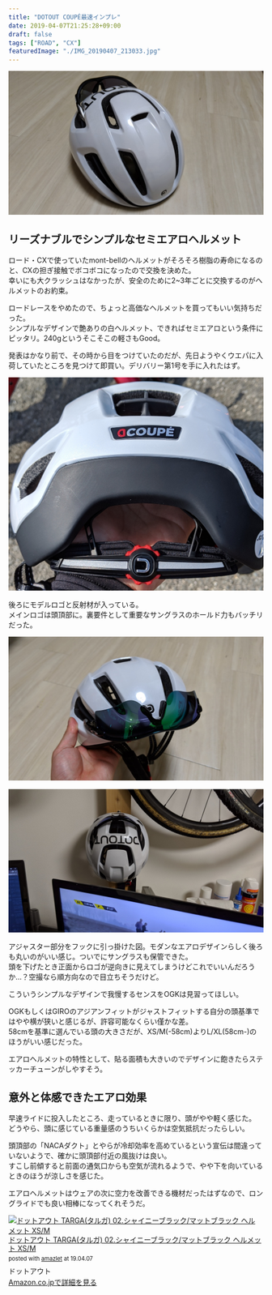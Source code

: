 ```yaml
---
title: "DOTOUT COUPÉ最速インプレ"
date: 2019-04-07T21:25:28+09:00
draft: false
tags: ["ROAD", "CX"]
featuredImage: "./IMG_20190407_213033.jpg"
---
```

![image](./IMG_20190407_213033.jpg)
## リーズナブルでシンプルなセミエアロヘルメット

ロード・CXで使っていたmont-bellのヘルメットがそろそろ樹脂の寿命になるのと、CXの担ぎ接触でボコボコになったので交換を決めた。  
幸いにも大クラッシュはなかったが、安全のために2~3年ごとに交換するのがヘルメットのお約束。

ロードレースをやめたので、ちょっと高価なヘルメットを買ってもいい気持ちだった。  
シンプルなデザインで艶ありの白ヘルメット、できればセミエアロという条件にピッタリ。240gというそこそこの軽さもGood。

発表はかなり前で、その時から目をつけていたのだが、先日ようやくウエパに入荷していたところを見つけて即買い。デリバリー第1号を手に入れたはず。

![image](./IMG_20190407_095339.jpg)

後ろにモデルロゴと反射材が入っている。  
メインロゴは頭頂部に。裏要件として重要なサングラスのホールド力もバッチリだった。

![image](./IMG_20190407_213057.jpg)

![image](./IMG_20190407_210041.jpg)

アジャスター部分をフックに引っ掛けた図。モダンなエアロデザインらしく後ろも丸いのがいい感じ。ついでにサングラスも保管できた。  
頭を下げたとき正面からロゴが逆向きに見えてしまうけどこれでいいんだろうか…？空撮なら順方向なので目立ちそうだけど。

こういうシンプルなデザインで我慢するセンスをOGKは見習ってほしい。

OGKもしくはGIROのアジアンフィットがジャストフィットする自分の頭基準ではやや横が狭いと感じるが、許容可能なくらい僅かな差。  
58cmを基準に選んでいる頭の大きさだが、XS/M(-58cm)よりL/XL(58cm-)のほうがいい感じだった。

エアロヘルメットの特性として、貼る面積も大きいのでデザインに飽きたらステッカーチューンがしやすそう。

## 意外と体感できたエアロ効果

早速ライドに投入したところ、走っているときに限り、頭がやや軽く感じた。  
どうやら、頭に感じている重量感のうちいくらかは空気抵抗だったらしい。

頭頂部の「NACAダクト」とやらが冷却効率を高めているという宣伝は間違っていないようで、確かに頭頂部付近の風抜けは良い。  
すこし前傾すると前面の通気口からも空気が流れるようで、やや下を向いているときのほうが涼しさを感じた。

エアロヘルメットはウェアの次に空力を改善できる機材だったはずなので、ロングライドでも良い相棒になってくれそうだ。

<div class="amazlet-box" style="margin-bottom:0px;"><div class="amazlet-image" style="float:left;margin:0px 12px 1px 0px;"><a href="http://www.amazon.co.jp/exec/obidos/ASIN/B07PY3Y1ST/gensobunya-22/ref=nosim/" name="amazletlink" target="_blank"><img src="https://images-fe.ssl-images-amazon.com/images/I/41Eh8GuCH9L._SL160_.jpg" alt="ドットアウト TARGA(タルガ) 02.シャイニーブラック/マットブラック ヘルメット XS/M" style="border: none;" /></a></div><div class="amazlet-info" style="line-height:120%; margin-bottom: 10px"><div class="amazlet-name" style="margin-bottom:10px;line-height:120%"><a href="http://www.amazon.co.jp/exec/obidos/ASIN/B07PY3Y1ST/gensobunya-22/ref=nosim/" name="amazletlink" target="_blank">ドットアウト TARGA(タルガ) 02.シャイニーブラック/マットブラック ヘルメット XS/M</a><div class="amazlet-powered-date" style="font-size:80%;margin-top:5px;line-height:120%">posted with <a href="http://www.amazlet.com/" title="amazlet" target="_blank">amazlet</a> at 19.04.07</div></div><div class="amazlet-detail">ドットアウト <br /></div><div class="amazlet-sub-info" style="float: left;"><div class="amazlet-link" style="margin-top: 5px"><a href="http://www.amazon.co.jp/exec/obidos/ASIN/B07PY3Y1ST/gensobunya-22/ref=nosim/" name="amazletlink" target="_blank">Amazon.co.jpで詳細を見る</a></div></div></div><div class="amazlet-footer" style="clear: left"></div></div>
